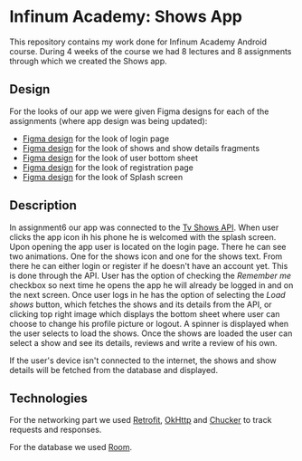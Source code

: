 # Infinum Academy: Shows App
This repository contains my work done for Infinum Academy Android course. During 4 weeks of the course we had 8 lectures and 8 assignments through which we created the Shows app.

## Design
For the looks of our app we were given Figma designs for each of the assignments (where app design was being updated):
- [Figma design](https://www.figma.com/file/4jnWB7pHRandFH16rP5mXc/Assignment-2) for the look of login page
- [Figma design](https://www.figma.com/file/kQ8Ch8VL4DNp6vKX0TctiP/Assignment-3) for the look of shows and show details fragments
- [Figma design](https://www.figma.com/file/3THkJjnG5MfADEE3gxwzSS/Assignment-5) for the look of user bottom sheet
- [Figma design](https://www.figma.com/file/XdAtAPVG8nur6YPiAqhf3y/Assignment-6) for the look of registration page
- [Figma design](https://www.figma.com/file/FCEuutdrImNpX2VDytv9nE/Assignment-8) for the look of Splash screen

## Description
In assignment6 our app was connected to the [Tv Shows API](https://tv-shows.infinum.academy/api/v1/docs/).
When user clicks the app icon ih his phone he is welcomed with the splash screen. Upon opening the app user is located on the login page. There he can see two animations. One for the shows icon and one for the shows text. From there he can either login or register if he doesn't have an account yet. This is done through the API. User has the option of checking the _Remember me_ checkbox so next time he opens the app he will already be logged in and on the next screen.
Once user logs in he has the option of selecting the _Load shows_ button, which fetches the shows and its details from the API, or clicking top right image which displays the bottom sheet where user can choose to change his profile picture or logout.
A spinner is displayed when the user selects to load the shows. Once the shows are loaded the user can select a show and see its details, reviews and write a review of his own.

If the user's device isn't connected to the internet, the shows and show details will be fetched from the database and displayed.

## Technologies
For the networking part we used [Retrofit](https://square.github.io/retrofit/), [OkHttp](https://square.github.io/okhttp/) and [Chucker](https://github.com/ChuckerTeam/chucker) to track requests and responses.

For the database we used [Room](https://developer.android.com/jetpack/androidx/releases/room?gclid=CjwKCAjw3K2XBhAzEiwAmmgrAhhZWpGb7yYOo2S6cNVgh4iEs6nR1DtQFssC4BTYio_tRXRrApjOcxoCgSIQAvD_BwE&gclsrc=aw.ds).
